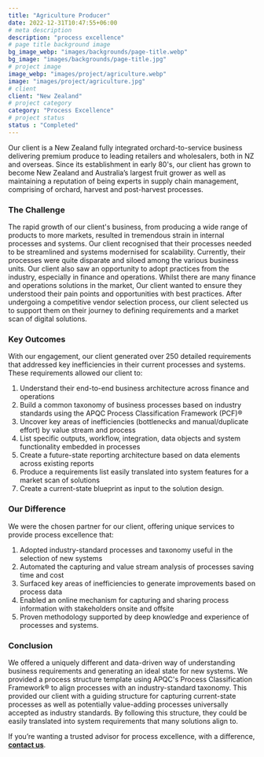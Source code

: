 ```yaml
---
title: "Agriculture Producer"
date: 2022-12-31T10:47:55+06:00
# meta description
description: "process excellence"
# page title background image
bg_image_webp: "images/backgrounds/page-title.webp"
bg_image: "images/backgrounds/page-title.jpg"
# project image
image_webp: "images/project/agriculture.webp"
image: "images/project/agriculture.jpg"
# client
client: "New Zealand"
# project category
category: "Process Excellence"
# project status
status : "Completed"
---
```


Our client is a New Zealand fully integrated orchard-to-service business delivering premium produce to leading retailers and wholesalers, both in NZ and overseas. Since its establishment in early 80's, our client has grown to become New Zealand and Australia’s largest fruit grower as well as maintaining a reputation of being experts in supply chain management, comprising of orchard, harvest and post-harvest processes. 

### The Challenge
The rapid growth of our client's business, from producing a wide range of products to more markets, resulted in tremendous strain in internal processes and systems. Our client recognised that their processes needed to be streamlined and systems modernised for scalability. Currently, their processes were quite disparate and siloed among the various business units. Our client also saw an opportunity to adopt practices from the industry, especially in finance and operations. Whilst there are many finance and operations solutions in the market, Our client wanted to ensure they understood their pain points and opportunities with best practices. After undergoing a competitive vendor selection process, our client selected us to support them on their journey to defining requirements and a market scan of digital solutions.

### Key Outcomes
With our engagement, our client generated over 250 detailed requirements that addressed key inefficiencies in their current processes and systems. These requirements allowed our client to:
1. Understand their end-to-end business architecture across finance and operations
2. Build a common taxonomy of business processes based on industry standards using the APQC Process Classification Framework (PCF)®
3. Uncover key areas of inefficiencies (bottlenecks and manual/duplicate effort) by value stream and process
4. List specific outputs, workflow, integration, data objects and system functionality embedded in processes
5. Create a future-state reporting architecture based on data elements across existing reports
6. Produce a requirements list easily translated into system features for a market scan of solutions
7. Create a current-state blueprint as input to the solution design.

### Our Difference
We were the chosen partner for our client, offering unique services to provide process excellence that:
1. Adopted industry-standard processes and taxonomy useful in the selection of new systems
2. Automated the capturing and value stream analysis of processes saving time and cost
3. Surfaced key areas of inefficiencies to generate improvements based on process data
4. Enabled an online mechanism for capturing and sharing process information with stakeholders onsite and offsite
5. Proven methodology supported by deep knowledge and experience of processes and systems.

### Conclusion
We offered a uniquely different and data-driven way of understanding business requirements and generating an ideal state for new systems. We provided a process structure template using APQC's Process Classification Framework® to align processes with an industry-standard taxonomy. This provided our client with a guiding structure for capturing current-state processes as well as potentially value-adding processes universally accepted as industry standards. By following this structure, they could be easily translated into system requirements that many solutions align to.

If you’re wanting a trusted advisor for process excellence, with a difference, [**contact us**](https://zenconsulting.co.nz/contact/).